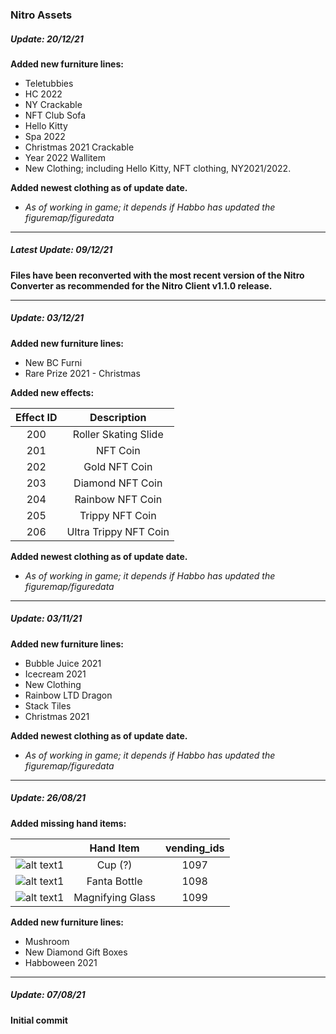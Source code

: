 ### Nitro Assets
##### Update: 20/12/21
**Added new furniture lines:**
- Teletubbies
- HC 2022
- NY Crackable
- NFT Club Sofa
- Hello Kitty
- Spa 2022
- Christmas 2021 Crackable
- Year 2022 Wallitem
- New Clothing; including Hello Kitty, NFT clothing, NY2021/2022.

**Added newest clothing as of update date.**
- *As of working in game; it depends if Habbo has updated the figuremap/figuredata*

---

##### Latest Update: 09/12/21
**Files have been reconverted with the most recent version of the Nitro Converter as recommended for the Nitro Client v1.1.0 release.**

---

##### Update: 03/12/21
**Added new furniture lines:**
- New BC Furni
- Rare Prize 2021 - Christmas

**Added new effects:**

| Effect ID | Description |
| :---: | :---: |
| 200 | Roller Skating Slide |
| 201 | NFT Coin |
| 202 | Gold NFT Coin |
| 203 | Diamond NFT Coin |
| 204 | Rainbow NFT Coin |
| 205 | Trippy NFT Coin |
| 206 | Ultra Trippy NFT Coin |

**Added newest clothing as of update date.**
- *As of working in game; it depends if Habbo has updated the figuremap/figuredata*

---

##### Update: 03/11/21
**Added new furniture lines:**
- Bubble Juice 2021
- Icecream 2021
- New Clothing
- Rainbow LTD Dragon
- Stack Tiles
- Christmas 2021

**Added newest clothing as of update date.**
- *As of working in game; it depends if Habbo has updated the figuremap/figuredata*

---

##### Update: 26/08/21
**Added missing hand items:**

| | Hand Item | vending_ids |
| :--: | :---:     | :---:       |
| ![alt text1][handitem1097]  | Cup (?)   | 1097        |
| ![alt text1][handitem1098]  | Fanta Bottle | 1098     |
| ![alt text1][handitem1099]  | Magnifying Glass | 1099 |

[handitem1097]: https://content.puhekupla.com/img/archive/item2_3.png
[handitem1098]: https://content.puhekupla.com/uploads/2021/03/Image-865.png
[handitem1099]: https://content.puhekupla.com/uploads/2021/03/Image-1691.png

**Added new furniture lines:**
- Mushroom
- New Diamond Gift Boxes
- Habboween 2021

---

##### Update: 07/08/21
**Initial commit**